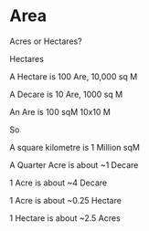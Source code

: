 # Area
Acres or Hectares?

Hectares 


A Hectare is 100 Are, 10,000 sq M


A Decare is 10 Are, 1000 sq M


An Are is 100 sqM 10x10 M


So 

A square kilometre is 1 Million sqM


A Quarter Acre is about ~1 Decare

1 Acre is about ~4 Decare

1 Acre is about ~0.25 Hectare 

1 Hectare is about ~2.5 Acres



